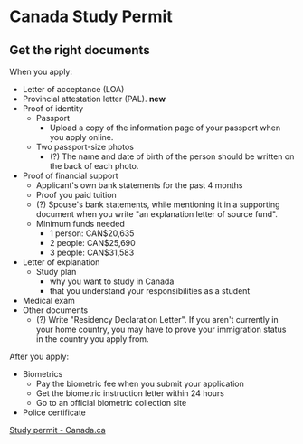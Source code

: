 # Canada Study Permit

## Get the right documents

When you apply:

- Letter of acceptance (LOA)
- Provincial attestation letter (PAL). **new**
- Proof of identity
  - Passport
    - Upload a copy of the information page of your passport when you apply online.
  - Two passport-size photos
    - (?) The name and date of birth of the person should be written on the back of each photo.
- Proof of financial support
  - Applicant's own bank statements for the past 4 months
  - Proof you paid tuition
  - (?) Spouse's bank statements, while mentioning it in a supporting document when you write "an explanation letter of source fund".
  - Minimum funds needed
    - 1 person: CAN$20,635
    - 2 people: CAN$25,690
    - 3 people: CAN$31,583
- Letter of explanation
  - Study plan
    - why you want to study in Canada
    - that you understand your responsibilities as a student
- Medical exam
- Other documents
  - (?) Write "Residency Declaration Letter". If you aren't currently in your home country, you may have to prove your immigration status in the country you apply from.

After you apply:

- Biometrics
  - Pay the biometric fee when you submit your application
  - Get the biometric instruction letter within 24 hours
  - Go to an official biometric collection site
- Police certificate


[Study permit - Canada.ca](https://www.canada.ca/en/immigration-refugees-citizenship/services/study-canada/study-permit.html)